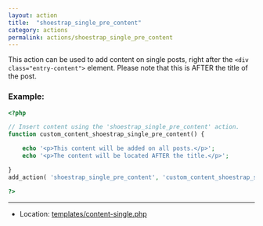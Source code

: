 ```yaml
---
layout: action
title:  "shoestrap_single_pre_content"
category: actions
permalink: actions/shoestrap_single_pre_content
---
```


This action can be used to add content on single posts, right after the `<div class="entry-content">` element. Please note that this is AFTER the title of the post.

### Example:

```php
<?php

// Insert content using the 'shoestrap_single_pre_content' action.
function custom_content_shoestrap_single_pre_content() {

	echo '<p>This content will be added on all posts.</p>';
	echo '<p>The content will be located AFTER the title.</p>';

}
add_action( 'shoestrap_single_pre_content', 'custom_content_shoestrap_single_pre_content' );

?>
```

<hr>

* Location: [templates/content-single.php](https://github.com/shoestrap/shoestrap-3/blob/development/templates/content-single.php)
